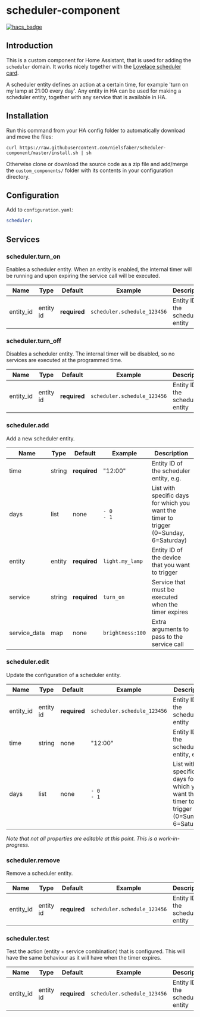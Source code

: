 # scheduler-component
[![hacs_badge](https://img.shields.io/badge/HACS-Custom-orange.svg)](https://github.com/custom-components/hacs)
## Introduction
This is a custom component for Home Assistant, that is used for adding the `scheduler` domain.
It works nicely together with the [Lovelace scheduler card](https://github.com/nielsfaber/scheduler-card).

A scheduler entity defines an action at a certain time, for example 'turn on my lamp at 21:00 every day'.
Any entity in HA can be used for making a scheduler entity, together with any service that is available in HA.

## Installation
Run this command from your HA config folder to automatically download and move the files:
```
curl https://raw.githubusercontent.com/nielsfaber/scheduler-component/master/install.sh | sh
```

Otherwise clone or download the source code as a zip file and add/merge the `custom_components/` folder with its contents in your configuration directory.


## Configuration
Add to `configuration.yaml`:

```yaml
scheduler:
```

## Services

### scheduler.turn_on
Enables a scheduler entity.
When an entity is enabled, the internal timer will be running and upon expiring the service call will be executed.

| Name | Type | Default | Example | Description |
|------|------|---------|-------- | ------------|
| entity_id | entity id | **required** | `scheduler.schedule_123456` | Entity ID of the scheduler entity


### scheduler.turn_off
Disables a scheduler entity.
The internal timer will be disabled, so no services are executed at the programmed time.

| Name | Type | Default | Example | Description |
|------|------|---------|-------- | ------------|
| entity_id | entity id | **required** | `scheduler.schedule_123456` | Entity ID of the scheduler entity


### scheduler.add
Add a new scheduler entity.

| Name | Type | Default | Example | Description |
|------|------|---------|-------- | ----------- |
| time | string | **required** | "12:00" | Entity ID of the scheduler entity, e.g.
| days | list | none | `- 0`<br />`- 1` | List with specific days for which you want the timer to trigger (0=Sunday, 6=Saturday)
| entity | entity | **required** | `light.my_lamp` | Entity ID of the device that you want to trigger
| service | string | **required** | `turn_on` | Service that must be executed when the timer expires
| service_data | map | none | `brightness:100` | Extra arguments to pass to the service call


### scheduler.edit
Update the configuration of a scheduler entity.

| Name | Type | Default | Example | Description |
|------|------|---------|-------- | ----------- |
| entity_id | entity id | **required** | `scheduler.schedule_123456` | Entity ID of the scheduler entity
| time | string | none | "12:00" | Entity ID of the scheduler entity, e.g.
| days | list | none | `- 0`<br />`- 1` | List with specific days for which you want the timer to trigger (0=Sunday, 6=Saturday)

*Note that not all properties are editable at this point. This is a work-in-progress.*


### scheduler.remove
Remove a scheduler entity.

| Name | Type | Default | Example | Description |
|------|------|---------|-------- | ----------- |
| entity_id | entity id | **required** | `scheduler.schedule_123456` | Entity ID of the scheduler entity


### scheduler.test
Test the action (entity + service combination) that is configured.
This will have the same behaviour as it will have when the timer expires.

| Name | Type | Default | Example | Description |
|------|------|---------|-------- | ----------- |
| entity_id | entity id | **required** | `scheduler.schedule_123456` | Entity ID of the scheduler entity
